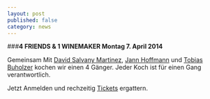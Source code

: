 ```yaml
---
layout: post
published: false
category: news
---
```


###**4 FRIENDS & 1 WINEMAKER Montag 7. April 2014**

Gemeinsam Mit [David Salvany Martinez](http://www.clouds.ch "David"), [Jann Hoffmann](http://www.cafeboy.ch/site/ "Jann") und [Tobias Buholzer](http://www.muensterhof.com/de/gastgeber.html "Tobias") kochen wir einen 4 Gänger. Jeder Koch ist für einen Gang verantwortlich.







Jetzt Anmelden und rechzeitig 
[Tickets](http://shop.e-guma.ch/clouds-zurich/de/gutscheine/15053/friends-and-wine  "Tickets Kitchen Friends") ergattern.
